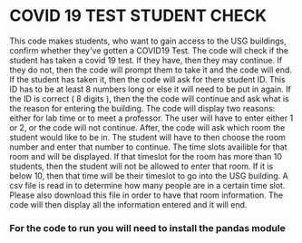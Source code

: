 # COVID 19 TEST STUDENT CHECK

This code makes students, who want to gain access to the USG buildings, confirm whether they've gotten a COVID19 Test. The code will check if the student has taken a covid 19 test. If they have, then they may continue. If they do not, then the code will prompt them to take it and the code will end. If the student has taken it, then the code will ask for there student ID. This ID has to be at least 8 numbers long or else it will need to be put in again. If the ID is correct ( 8 digits ), then the the code will continue and ask what is the reason for entering the building. The code will display two reasons: either for lab time or to meet a professor. The user will have to enter either 1 or 2, or the code will not continue. After, the code will ask which room the student would like to be in. The student will have to then choose the room number and enter that number to continue. The time slots availible for that room and will be displayed. If that timeslot for the room has more than 10 students, then the student will not be allowed to enter that room. If it is below 10, then that time will be their timeslot to go into the USG building. A csv file is read in to determine how many people are in a certain time slot. Please also download this file in order to have that room information. The code will then display all the information entered and it will end. 


### For the code to run you will need to install the pandas module 
